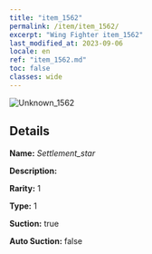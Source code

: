 ```yaml
---
title: "item_1562"
permalink: /item/item_1562/
excerpt: "Wing Fighter item_1562"
last_modified_at: 2023-09-06
locale: en
ref: "item_1562.md"
toc: false
classes: wide
---
```



 ![Unknown_1562](/images/item/Settlement_star_p.png)



## Details

 **Name:** *Settlement_star* 

 **Description:** 

 **Rarity:** 1 

 **Type:** 1 

 **Suction:** true 

 **Auto Suction:** false 


